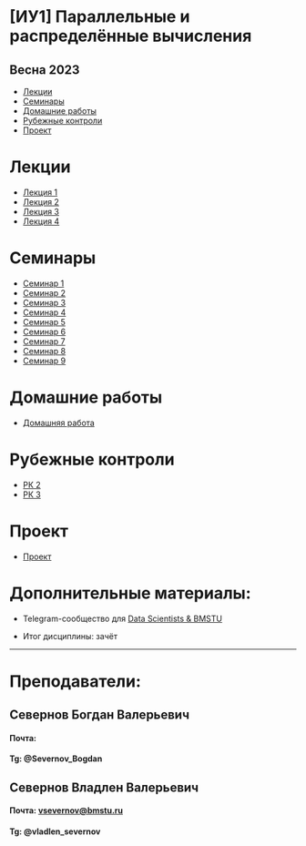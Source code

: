 # [ИУ1] Параллельные и распределённые вычисления
## Весна 2023

* [Лекции](#lectures)
* [Семинары](#seminars)
* [Домашние работы](#homeworks)
* [Рубежные контроли](#modul-controls)
* [Проект](#project)

<a name="lectures"></a>

# Лекции

* [Лекция 1](iu1-2-course-2023/лекции/лекция1)
* [Лекция 2](iu1-2-course-2023/лекции/лекция2)
* [Лекция 3](iu1-2-course-2023/лекции/лекция3)
* [Лекция 4](iu1-2-course-2023/лекции/лекция4)

<a name="seminars"></a>

# Семинары

* [Семинар 1](семинары/семинар1)
* [Семинар 2](семинары/семинар2)
* [Семинар 3](семинары/семинар3)
* [Семинар 4](семинары/семинар4)
* [Семинар 5](семинары/семинар5)
* [Семинар 6](семинары/семинар6)
* [Семинар 7](семинары/семинар7)
* [Семинар 8](семинары/семинар8)
* [Семинар 9](семинары/семинар9)

<a name="homeworks"></a>

# Домашние работы

* [Домашняя работа](дз/дз1)

<a name="modul-controls"></a>

# Рубежные контроли

* [РК 2](рк/РК2.png)
* [РК 3](рк/РК3.png)

<a name="project"></a>

# Проект

* [Проект](project)

# Дополнительные материалы:

* Telegram-сообщество для [Data Scientists & BMSTU](https://t.me/+UsFUbjH3OQAyZWUy)

* Итог дисциплины: зачёт

------
# Преподаватели: 

## Севернов Богдан Валерьевич

#### Почта:

#### Tg: @Severnov_Bogdan

## Севернов Владлен Валерьевич

#### Почта: vsevernov@bmstu.ru

#### Tg: @vladlen_severnov
